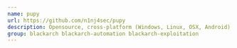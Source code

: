 ```yaml
---
name: pupy
url: https://github.com/n1nj4sec/pupy
description: Opensource, cross-platform (Windows, Linux, OSX, Android) remote administration and post-exploitation tool mainly written in python.
group: blackarch blackarch-automation blackarch-exploitation
---
```

